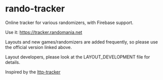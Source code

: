 # rando-tracker
Online tracker for various randomizers, with Firebase support.

Use it: https://tracker.randomania.net

Layouts and new games/randomizers are added frequently, so please use the official version linked above.

Layout developers, please look at the LAYOUT_DEVELOPMENT file for details.

Inspired by the [lttp-tracker](https://github.com/pickfifteen/lttp-tracker)